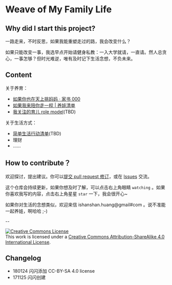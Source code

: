 # Weave of My Family Life


## Why did I start this project?


一路走来，不时反思，如果我能重塑走过的路，我会改变什么？

如果只能改变一事，我选早点开始请健身私教：一入大学就请，一直请。然人总贪心，一事怎够？但时光难逆，唯有及时记下生活念想，不负未来。

## Content

关于养育：

- [如果你也在天上挑妈妈 · 家书 000](https://ishanshan.im/murmur/LetterFamily000Baby.html) 
- [如果我来陪你走一程 | 养娃清单](https://github.com/ishanshan/ForFamily/blob/master/HbParenting.md)
- [我关注的育儿 role model]()(TBD)


关于生活方式：

- [简单生活行动清单]()(TBD)
- 理财
- ……


## How to contribute？


欢迎探讨，提出建议。你可以[提交 pull request 修订](https://guides.github.com/activities/forking/#making-changes)，或在 [Issues](https://github.com/ishanshan/ForFamily/issues) 交流。

这个仓库会持续更新，如果你想及时了解，可以点击右上角眼睛 `watching` 。如果你喜欢我写的内容，点击右上角星星 `star` 一下，我会很开心~

如果你对生活的念想类似，欢迎来信 ishanshan.huang@gmail#com 。说不准能一起养娃，啊哈哈 ;-)

--

<a rel="license" href="http://creativecommons.org/licenses/by-sa/4.0/"><img alt="Creative Commons License" style="border-width:0" src="https://i.creativecommons.org/l/by-sa/4.0/88x31.png" /></a><br />This work is licensed under a <a rel="license" href="http://creativecommons.org/licenses/by-sa/4.0/">Creative Commons Attribution-ShareAlike 4.0 International License</a>.


## Changelog 

- 180124 闪闪添加 CC-BY-SA 4.0 license
- 171125 闪闪创建

